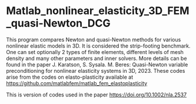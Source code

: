 # Matlab_nonlinear_elasticity_3D_FEM_quasi-Newton_DCG

This program compares Newton and quasi-Newton methods for various nonlinear elastic models in 3D. It is considered the strip-footing benchmark. One can set optionally 2 types of finite elements, different levels of mesh density and many other parameters and inner solvers. More details can be found in the paper J. Karatson, S. Sysala. M. Beres: Quasi-Newton variable preconditioning for nonlinear elasticity systems in 3D, 2023. These codes arise from the codes on elasto-plasticity available at https://github.com/matlabfem/matlab_fem_elastoplasticity

This is version of codes used in the paper https://doi.org/10.1002/nla.2537
